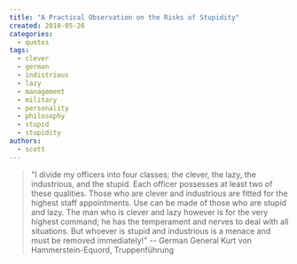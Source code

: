 ```yaml
---
title: "A Practical Observation on the Risks of Stupidity"
created: 2010-05-26
categories: 
  - quotes
tags: 
  - clever
  - german
  - indistrious
  - lazy
  - management
  - military
  - personality
  - philosophy
  - stupid
  - stupidity
authors: 
  - scott
---
```


> "I divide my officers into four classes; the clever, the lazy, the industrious, and the stupid. Each officer possesses at least two of these qualities. Those who are clever and industrious are fitted for the highest staff appointments. Use can be made of those who are stupid and lazy. The man who is clever and lazy however is for the very highest command; he has the temperament and nerves to deal with all situations. But whoever is stupid and industrious is a menace and must be removed immediately!" \-- German General Kurt von Hammerstein-Equord, Truppenführung
